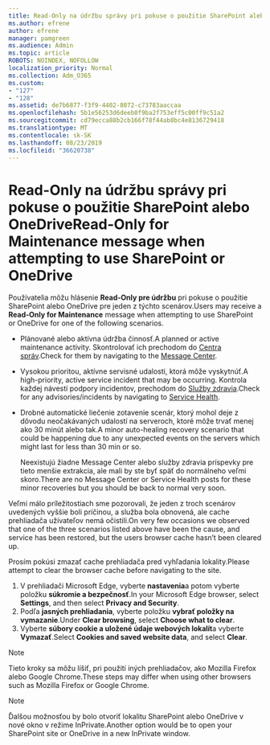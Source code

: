 ```yaml
---
title: Read-Only na údržbu správy pri pokuse o použitie SharePoint alebo OneDrive
ms.author: efrene
author: efrene
manager: pamgreen
ms.audience: Admin
ms.topic: article
ROBOTS: NOINDEX, NOFOLLOW
localization_priority: Normal
ms.collection: Adm_O365
ms.custom:
- "127"
- "128"
ms.assetid: de7b6877-f3f9-4402-8072-c73783aaccaa
ms.openlocfilehash: 5b1e56253d6deeb0f9ba2f753eff5c00ff9c51a2
ms.sourcegitcommit: cd79ecca88b2cb166f78f44ab8bc4e8136729418
ms.translationtype: MT
ms.contentlocale: sk-SK
ms.lasthandoff: 08/23/2019
ms.locfileid: "36620738"
---
```

# <a name="read-only-for-maintenance-message-when-attempting-to-use-sharepoint-or-onedrive"></a><span data-ttu-id="b165a-102">Read-Only na údržbu správy pri pokuse o použitie SharePoint alebo OneDrive</span><span class="sxs-lookup"><span data-stu-id="b165a-102">Read-Only for Maintenance message when attempting to use SharePoint or OneDrive</span></span>

<span data-ttu-id="b165a-103">Používatelia môžu hlásenie **Read-Only pre údržbu** pri pokuse o použitie SharePoint alebo OneDrive pre jeden z týchto scenárov.</span><span class="sxs-lookup"><span data-stu-id="b165a-103">Users may receive a **Read-Only for Maintenance** message when attempting to use SharePoint or OneDrive for one of the following scenarios.</span></span> 

-   <span data-ttu-id="b165a-104">Plánované alebo aktívna údržba činnosť.</span><span class="sxs-lookup"><span data-stu-id="b165a-104">A planned or active maintenance activity.</span></span>  <span data-ttu-id="b165a-105">Skontrolovať ich prechodom do [Centra správ](https://portal.office.com/adminportal/home#/messagecenter).</span><span class="sxs-lookup"><span data-stu-id="b165a-105">Check for them by navigating to the [Message Center](https://portal.office.com/adminportal/home#/messagecenter).</span></span>
-   <span data-ttu-id="b165a-106">Vysokou prioritou, aktívne servisné udalosti, ktorá môže vyskytnúť.</span><span class="sxs-lookup"><span data-stu-id="b165a-106">A high-priority, active service incident that may be occurring.</span></span> <span data-ttu-id="b165a-107">Kontrola každej návestí podpory incidentov, prechodom do [Služby zdravia](https://portal.office.com/adminportal/home#/servicehealth).</span><span class="sxs-lookup"><span data-stu-id="b165a-107">Check for any advisories/incidents by navigating to [Service Health](https://portal.office.com/adminportal/home#/servicehealth).</span></span>
-   <span data-ttu-id="b165a-108">Drobné automatické liečenie zotavenie scenár, ktorý mohol deje z dôvodu neočakávaných udalostí na serveroch, ktoré môže trvať menej ako 30 minút alebo tak.</span><span class="sxs-lookup"><span data-stu-id="b165a-108">A minor auto-healing recovery scenario that could be happening due to any unexpected events on the servers which might last for less than 30 min or so.</span></span> 
    
    <span data-ttu-id="b165a-109">Neexistujú žiadne Message Center alebo služby zdravia príspevky pre tieto menšie extrakcia, ale mali by ste byť späť do normálneho veľmi skoro.</span><span class="sxs-lookup"><span data-stu-id="b165a-109">There are no Message Center or Service Health posts for these minor recoveries but you should be back to normal very soon.</span></span>

<span data-ttu-id="b165a-110">Veľmi málo príležitostiach sme pozorovali, že jeden z troch scenárov uvedených vyššie boli príčinou, a služba bola obnovená, ale cache prehliadača užívateľov nemá očistili.</span><span class="sxs-lookup"><span data-stu-id="b165a-110">On very few occasions we observed that one of the three scenarios listed above have been the cause, and service has been restored, but the users browser cache hasn’t been cleared up.</span></span>

<span data-ttu-id="b165a-111">Prosím pokúsi zmazať cache prehliadača pred vyhľadania lokality.</span><span class="sxs-lookup"><span data-stu-id="b165a-111">Please attempt to clear the browser cache before navigating to the site.</span></span>

1. <span data-ttu-id="b165a-112">V prehliadači Microsoft Edge, vyberte **nastavenia**a potom vyberte položku **súkromie a bezpečnosť**.</span><span class="sxs-lookup"><span data-stu-id="b165a-112">In your Microsoft Edge browser, select **Settings**, and then select **Privacy and Security**.</span></span>
2. <span data-ttu-id="b165a-113">Podľa **jasných prehliadania**, vyberte položku **vybrať položky na vymazanie**.</span><span class="sxs-lookup"><span data-stu-id="b165a-113">Under **Clear browsing**, select **Choose what to clear**.</span></span>
3. <span data-ttu-id="b165a-114">Vyberte **súbory cookie a uložené údaje webových lokalít**a vyberte **Vymazať**.</span><span class="sxs-lookup"><span data-stu-id="b165a-114">Select **Cookies and saved website data**, and select **Clear**.</span></span>

>[!Note] 
> <span data-ttu-id="b165a-115">Tieto kroky sa môžu líšiť, pri použití iných prehliadačov, ako Mozilla Firefox alebo Google Chrome.</span><span class="sxs-lookup"><span data-stu-id="b165a-115">These steps may differ when using other browsers such as Mozilla Firefox or Google Chrome.</span></span>

>[!Note] 
> <span data-ttu-id="b165a-116">Ďalšou možnosťou by bolo otvoriť lokalitu SharePoint alebo OneDrive v nové okno v režime InPrivate.</span><span class="sxs-lookup"><span data-stu-id="b165a-116">Another option would be to open your SharePoint site or OneDrive in a new InPrivate window.</span></span>